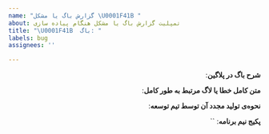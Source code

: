 ```yaml
---
name: "گزارش باگ یا مشکل \U0001F41B "
about: تمپلیت گزارش باگ یا مشکل هنگام پیاده سازی
title: "\U0001F41B  باگ: "
labels: bug
assignees: ''

---
```


<div dir='rtl'>

**شرح باگ در پلاگین**:



**متن کامل خطا یا لاگ مرتبط به طور کامل**:



**نحوه‌ی تولید مجدد آن توسط تیم توسعه**:



**پکیج نیم برنامه‌**: ``

</div>
